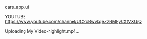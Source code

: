 cars_app_ui


YOUTUBE
https://www.youtube.com/channel/UC2cBwvkqeZzRMFyCXtVXUjQ



Uploading My Video-highlight.mp4…


